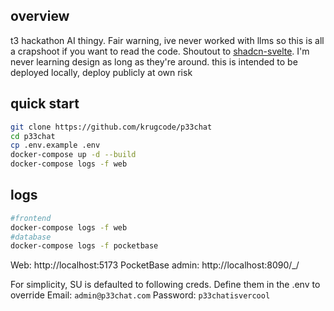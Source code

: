 ## overview

t3 hackathon AI thingy. Fair warning, ive never worked with llms so this is all a crapshoot if you want to read the code.
Shoutout to [shadcn-svelte](https://github.com/huntabyte/shadcn-svelte). I'm never learning design as long as they're around.
this is intended to be deployed locally, deploy publicly at own risk

## quick start

```bash
git clone https://github.com/krugcode/p33chat
cd p33chat
cp .env.example .env
docker-compose up -d --build
docker-compose logs -f web
```

## logs

```bash
#frontend
docker-compose logs -f web
#database
docker-compose logs -f pocketbase
```

Web: http://localhost:5173
PocketBase admin: http://localhost:8090/\_/

For simplicity, SU is defaulted to following creds. Define them in the .env to override
Email: `admin@p33chat.com`
Password: `p33chatisvercool`
